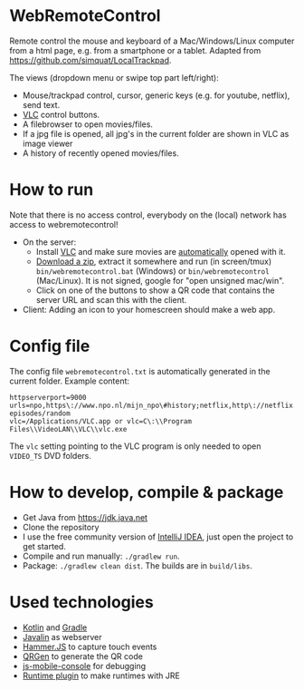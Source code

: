 # WebRemoteControl
Remote control the mouse and keyboard of a Mac/Windows/Linux computer from a html page, e.g. from a smartphone or a tablet.
Adapted from https://github.com/simquat/LocalTrackpad.

The views (dropdown menu or swipe top part left/right):

- Mouse/trackpad control, cursor, generic keys (e.g. for youtube, netflix), send text.
- [VLC](https://www.videolan.org/vlc/index.html) control buttons.
- A filebrowser to open movies/files.
- If a jpg file is opened, all jpg's in the current folder are shown in VLC as image viewer 
- A history of recently opened movies/files.

# How to run
Note that there is no access control, everybody on the (local) network has access to webremotecontrol!

* On the server:
    * Install [VLC](https://www.videolan.org/vlc/index.html) and make sure movies are [automatically](https://wiki.videolan.org/VLC_HowTo/Make_VLC_the_default_player/) opened with it.
    * [Download a zip](https://github.com/wolfgangasdf/WebRemoteControl/releases), extract it somewhere and run (in screen/tmux) 
    `bin/webremotecontrol.bat` (Windows) or `bin/webremotecontrol` (Mac/Linux). It is not signed, google for "open unsigned mac/win".
    * Click on one of the buttons to show a QR code that contains the server URL and scan this with the client.
* Client: Adding an icon to your homescreen should make a web app.

# Config file
The config file `webremotecontrol.txt` is automatically generated in the current folder. Example content:

    httpserverport=9000
    urls=npo,https\://www.npo.nl/mijn_npo\#history;netflix,http\://netflix.com;youtube,http\://youtube.com;southpark,http\://southpark.cc.com/full-episodes/random
    vlc=/Applications/VLC.app or vlc=C\:\\Program Files\\VideoLAN\\VLC\\vlc.exe


The `vlc` setting pointing to the VLC program is only needed to open `VIDEO_TS` DVD folders.

# How to develop, compile & package

* Get Java from https://jdk.java.net
* Clone the repository
* I use the free community version of [IntelliJ IDEA](https://www.jetbrains.com/idea/download/), just open the project to get started.
* Compile and run manually: `./gradlew run`.
* Package: `./gradlew clean dist`. The builds are in `build/libs`.

# Used technologies

* [Kotlin](https://kotlinlang.org/) and [Gradle](https://gradle.org/)
* [Javalin](https://javalin.io/) as webserver
* [Hammer.JS](http://hammerjs.github.io/) to capture touch events
* [QRGen](https://github.com/kenglxn/QRGen) to generate the QR code
* [js-mobile-console](https://github.com/B1naryStudio/js-mobile-console) for debugging
* [Runtime plugin](https://github.com/beryx/badass-runtime-plugin) to make runtimes with JRE
